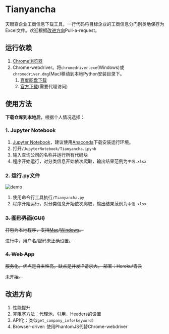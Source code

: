 # Tianyancha
天眼查企业工商信息下载工具，一行代码将目标企业的工商信息分门别类地保存为Excel文件。欢迎根据[改进方向](https://github.com/qzcool/Tianyancha#%E6%94%B9%E8%BF%9B%E6%96%B9%E5%90%91)Pull-a-request。

## 运行依赖
1. [Chrome浏览器](https://www.google.com/chrome/)
2. Chrome-webdriver。将`chromedriver.exe`(Windows)或`chromedriver.dmg`(Mac)移动到本地Python安装目录下。
    1. [百度网盘下载](https://pan.baidu.com/s/1zMSlbRtL6RHhJdp0NL0bcg)
    2. [官方下载](https://sites.google.com/a/chromium.org/chromedriver/downloads)(需要代理访问)

## 使用方法
**下载仓库到本地后**，根据个人情况选择：

### 1. Jupyter Notebook
1. [Jupyter Notebook](http://jupyter.org/)，建议使用[Anaconda](https://www.anaconda.com/download/)下载安装运行环境。
1. 打开`/JupyterNotebook/Tianyancha.ipynb`
3. 输入查询公司的名称并运行所有代码块
5. 程序开始运行，对分类信息开始依次爬取，输出结果范例为`中信.xlsx`

### 2. 运行.py文件
![demo](https://user-images.githubusercontent.com/10396208/40413412-5875fa46-5ea8-11e8-975a-546290cb746c.gif)
1. 使用命令行工具执行`/Tianyancha.py`
3. 程序开始运行，对分类信息开始依次爬取，输出结果范例为`中信.xlsx`

<del>

### 3. 图形界面(GUI)
打包为本地程序，支持[Mac](https://py2app.readthedocs.io/en/latest/)/[Windows](http://www.py2exe.org/)。

进行中，用户名/密码未正确设置。

### 4. Web App
服务化。优点是自主性高，缺点是并发IP请求大。
部署：Heroku/青云

未开始。

</del>

## 改进方向
1. 性能提升
  1. 非阻塞方法：代理池，引用，Headers的设置
2. API化：类似`get_company_info(keyword)`
3. Browser-driver: 使用PhantomJS代替Chrome-webdriver
